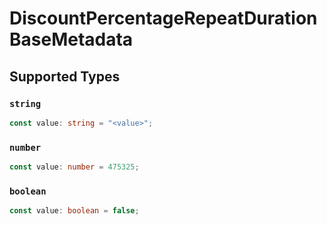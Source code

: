 # DiscountPercentageRepeatDurationBaseMetadata


## Supported Types

### `string`

```typescript
const value: string = "<value>";
```

### `number`

```typescript
const value: number = 475325;
```

### `boolean`

```typescript
const value: boolean = false;
```

